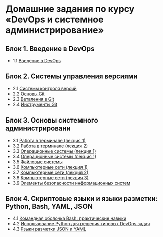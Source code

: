 # Домашние задания по курсу «DevOps и системное администрирование»

## Блок 1. Введение в DevOps
+ 1.1 [Введение в DevOps](https://github.com/AlexeyKRD/devops-netology/tree/main/01-intro-01 "Домашнее задание к занятию «1.1. Введение в DevOps»")
## Блок 2. Системы управления версиями
+ 2.1 [Системы контроля версий](https://github.com/AlexeyKRD/devops-netology/tree/main/02-git-01-vcs "Домашнее задание к занятию «2.1. Системы контроля версий.»") 
+ 2.2 [Основы Git](https://github.com/AlexeyKRD/devops-netology/tree/main/02-git-02-base)
+ 2.3 [Ветвления в Git](https://github.com/AlexeyKRD/devops-netology/tree/main/02-git-03-branching) 
+ 2.4 [Инструменты Git](https://github.com/AlexeyKRD/devops-netology/tree/main/02-git-04-tools) 
## Блок 3. Основы системного администрировани
+ 3.1 [Работа в терминале (лекция 1)](https://github.com/AlexeyKRD/devops-netology/tree/main/03-sysadmin-01-terminal)
+ 3.2 [Работа в терминале (лекция 2)](https://github.com/AlexeyKRD/devops-netology/tree/main/03-sysadmin-02-terminal)
+ 3.3 [Операционные системы (лекция 1)](https://github.com/AlexeyKRD/devops-netology/tree/main/03-sysadmin-03-os)
+ 3.4 [Операционные системы (лекция 1)](https://github.com/AlexeyKRD/devops-netology/tree/main/03-sysadmin-04-os)
+ 3.5 [Файловые системы](https://github.com/AlexeyKRD/devops-netology/tree/main/03-sysadmin-05-fs)
+ 3.6 [Компьютерные сети (лекция 1)](https://github.com/AlexeyKRD/devops-netology/tree/main/03-sysadmin-06-net)
+ 3.7 [Компьютерные сети (лекция 2)](https://github.com/AlexeyKRD/devops-netology/tree/main/03-sysadmin-07-net)
+ 3.8 [Компьютерные сети (лекция 3)](https://github.com/AlexeyKRD/devops-netology/tree/main/03-sysadmin-08-net)
+ 3.9 [Элементы безопасности информационных систем](https://github.com/AlexeyKRD/devops-netology/tree/main/03-sysadmin-09-security)
## Блок 4. Скриптовые языки и языки разметки: Python, Bash, YAML, JSON
+ 4.1 [Командная оболочка Bash: практические навыки](https://github.com/AlexeyKRD/devops-netology/tree/main/04-script-01-bash)
+ 4.2 [Использование Python для решения типовых DevOps задач](https://github.com/AlexeyKRD/devops-netology/tree/main/04-script-02-py)
+ 4.3 [Языки разметки JSON и YAML](https://github.com/AlexeyKRD/devops-netology/tree/main/04-script-03-yaml)